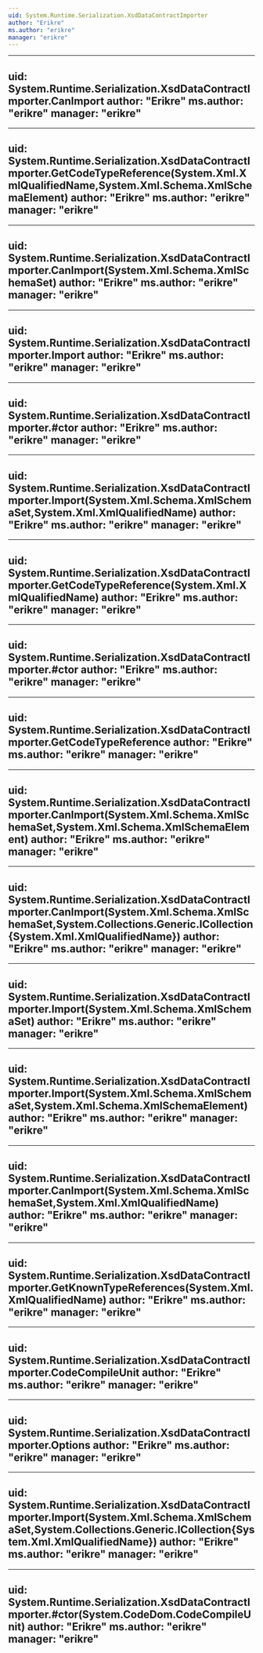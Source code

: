 ```yaml
---
uid: System.Runtime.Serialization.XsdDataContractImporter
author: "Erikre"
ms.author: "erikre"
manager: "erikre"
---
```


---
uid: System.Runtime.Serialization.XsdDataContractImporter.CanImport
author: "Erikre"
ms.author: "erikre"
manager: "erikre"
---

---
uid: System.Runtime.Serialization.XsdDataContractImporter.GetCodeTypeReference(System.Xml.XmlQualifiedName,System.Xml.Schema.XmlSchemaElement)
author: "Erikre"
ms.author: "erikre"
manager: "erikre"
---

---
uid: System.Runtime.Serialization.XsdDataContractImporter.CanImport(System.Xml.Schema.XmlSchemaSet)
author: "Erikre"
ms.author: "erikre"
manager: "erikre"
---

---
uid: System.Runtime.Serialization.XsdDataContractImporter.Import
author: "Erikre"
ms.author: "erikre"
manager: "erikre"
---

---
uid: System.Runtime.Serialization.XsdDataContractImporter.#ctor
author: "Erikre"
ms.author: "erikre"
manager: "erikre"
---

---
uid: System.Runtime.Serialization.XsdDataContractImporter.Import(System.Xml.Schema.XmlSchemaSet,System.Xml.XmlQualifiedName)
author: "Erikre"
ms.author: "erikre"
manager: "erikre"
---

---
uid: System.Runtime.Serialization.XsdDataContractImporter.GetCodeTypeReference(System.Xml.XmlQualifiedName)
author: "Erikre"
ms.author: "erikre"
manager: "erikre"
---

---
uid: System.Runtime.Serialization.XsdDataContractImporter.#ctor
author: "Erikre"
ms.author: "erikre"
manager: "erikre"
---

---
uid: System.Runtime.Serialization.XsdDataContractImporter.GetCodeTypeReference
author: "Erikre"
ms.author: "erikre"
manager: "erikre"
---

---
uid: System.Runtime.Serialization.XsdDataContractImporter.CanImport(System.Xml.Schema.XmlSchemaSet,System.Xml.Schema.XmlSchemaElement)
author: "Erikre"
ms.author: "erikre"
manager: "erikre"
---

---
uid: System.Runtime.Serialization.XsdDataContractImporter.CanImport(System.Xml.Schema.XmlSchemaSet,System.Collections.Generic.ICollection{System.Xml.XmlQualifiedName})
author: "Erikre"
ms.author: "erikre"
manager: "erikre"
---

---
uid: System.Runtime.Serialization.XsdDataContractImporter.Import(System.Xml.Schema.XmlSchemaSet)
author: "Erikre"
ms.author: "erikre"
manager: "erikre"
---

---
uid: System.Runtime.Serialization.XsdDataContractImporter.Import(System.Xml.Schema.XmlSchemaSet,System.Xml.Schema.XmlSchemaElement)
author: "Erikre"
ms.author: "erikre"
manager: "erikre"
---

---
uid: System.Runtime.Serialization.XsdDataContractImporter.CanImport(System.Xml.Schema.XmlSchemaSet,System.Xml.XmlQualifiedName)
author: "Erikre"
ms.author: "erikre"
manager: "erikre"
---

---
uid: System.Runtime.Serialization.XsdDataContractImporter.GetKnownTypeReferences(System.Xml.XmlQualifiedName)
author: "Erikre"
ms.author: "erikre"
manager: "erikre"
---

---
uid: System.Runtime.Serialization.XsdDataContractImporter.CodeCompileUnit
author: "Erikre"
ms.author: "erikre"
manager: "erikre"
---

---
uid: System.Runtime.Serialization.XsdDataContractImporter.Options
author: "Erikre"
ms.author: "erikre"
manager: "erikre"
---

---
uid: System.Runtime.Serialization.XsdDataContractImporter.Import(System.Xml.Schema.XmlSchemaSet,System.Collections.Generic.ICollection{System.Xml.XmlQualifiedName})
author: "Erikre"
ms.author: "erikre"
manager: "erikre"
---

---
uid: System.Runtime.Serialization.XsdDataContractImporter.#ctor(System.CodeDom.CodeCompileUnit)
author: "Erikre"
ms.author: "erikre"
manager: "erikre"
---
